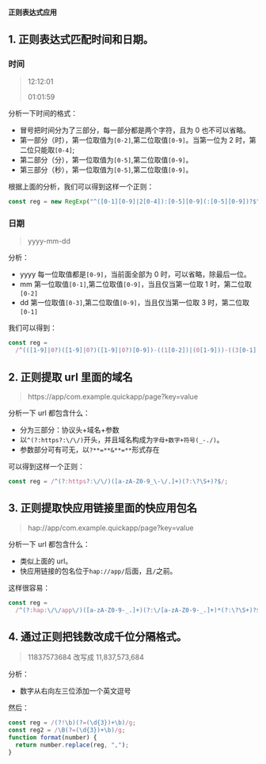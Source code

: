 #### 正则表达式应用

## 1. 正则表达式匹配时间和日期。

### 时间

> 12:12:01
>
> 01:01:59

分析一下时间的格式：

- 冒号把时间分为了三部分，每一部分都是两个字符，且为 0 也不可以省略。
- 第一部分（时），第一位取值为`[0-2]`,第二位取值`[0-9]`。当第一位为 2 时，第二位只能取`[0-4]`;
- 第二部分（分），第一位取值为`[0-5]`,第二位取值`[0-9]`。
- 第三部分（秒），第一位取值为`[0-5]`,第二位取值`[0-9]`。

根据上面的分析，我们可以得到这样一个正则：

```js
const reg = new RegExp("^([0-1][0-9]|2[0-4]):[0-5][0-9](:[0-5][0-9])?$", "g");
```

### 日期

> yyyy-mm-dd

分析：

- yyyy 每一位取值都是`[0-9]`，当前面全部为 0 时，可以省略，除最后一位。
- mm 第一位取值`[0-1]`,第二位取值`[0-9]`，当且仅当第一位取 1 时，第二位取`[0-2]`
- dd 第一位取值`[0-3]`,第二位取值`[0-9]`，当且仅当第一位取 3 时，第二位取`[0-1]`

我们可以得到：

```js
const reg =
  /^(([1-9]|0?)([1-9]|0?)([1-9]|0?)[0-9])-((1[0-2])|(0[1-9]))-((3[0-1]|0[1-9]|[1-2][0-9]))$/;
```

## 2. 正则提取 url 里面的域名

> https://app/com.example.quickapp/page?key=value

分析一下 url 都包含什么：

- 分为三部分：协议头+域名+参数
- 以`^(?:https?:\/\/)`开头，并且域名构成为`字母+数字+符号(_-./)`。
- 参数部分可有可无，以`?**=**&**=**`形式存在

可以得到这样一个正则：

```js
const reg = /^(?:https?:\/\/)([a-zA-Z0-9_\-\/.]+)(?:\?\S+)?$/;
```

## 3. 正则提取快应用链接里面的快应用包名

> hap://app/com.example.quickapp/page?key=value

分析一下 url 都包含什么：

- 类似上面的 url。
- 快应用链接的包名位于`hap://app/`后面，且`/`之前。

这样很容易：

```js
const reg =
  /^(?:hap:\/\/app\/)([a-zA-Z0-9-_.]+)(?:\/[a-zA-Z0-9-_.]+)*(?:\?\S+)?$/;
```

## 4. 通过正则把钱数改成千位分隔格式。

> 11837573684 改写成 11,837,573,684

分析：

- 数字从右向左三位添加一个英文逗号

然后：

```js
const reg = /(?!\b)(?=(\d{3})+\b)/g;
const reg2 = /\B(?=(\d{3})+\b)/g;
function format(number) {
  return number.replace(reg, ",");
}
```
